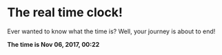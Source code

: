 # The real time clock!

Ever wanted to know what the time is? Well, your journey is about to end!

**The time is Nov 06, 2017, 00:22**